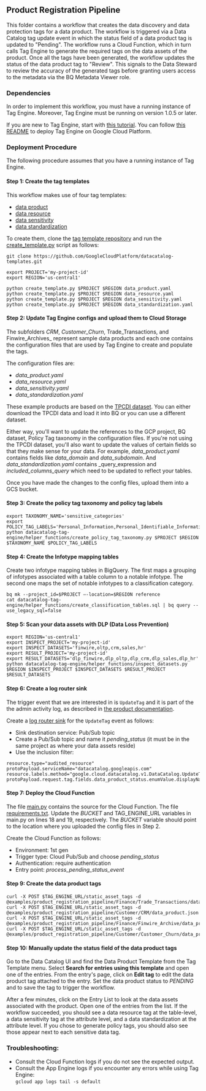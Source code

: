 ## Product Registration Pipeline
This folder contains a workflow that creates the data discovery and data protection tags for a data product. The workflow is triggered via a Data Catalog tag update event in which the status field of a data product tag is updated to "Pending". The workflow runs a Cloud Function, which in turn calls Tag Engine to generate the required tags on the data assets of the product. Once all the tags have been generated, the workflow updates the status of the data product tag to "Review". This signals to the Data Steward to review the accuracy of the generated tags before granting users access to the metadata via the BQ Metadata Viewer role.  

### Dependencies

In order to implement this workflow, you must have a running instance of Tag Engine. Moreover, Tag Engine must be running on version 1.0.5 or later. 

If you are new to Tag Engine, start with [this tutorial](https://cloud.google.com/architecture/tag-engine-and-data-catalog). You can follow [this README](https://github.com/GoogleCloudPlatform/datacatalog-tag-engine/blob/main/README.md) to deploy Tag Engine on Google Cloud Platform. 


### Deployment Procedure

The following procedure assumes that you have a running instance of Tag Engine. 


#### Step 1: Create the tag templates

This workflow makes use of four tag templates:
* [data product](https://github.com/GoogleCloudPlatform/datacatalog-templates/blob/master/data_product.yaml)
* [data resource](https://github.com/GoogleCloudPlatform/datacatalog-templates/blob/master/data_resource.yaml)
* [data sensitivity](https://github.com/GoogleCloudPlatform/datacatalog-templates/blob/master/data_sensitivity.yaml)
* [data standardization](https://github.com/GoogleCloudPlatform/datacatalog-templates/blob/master/data_standardization.yaml)

To create them, clone the [tag template repository](https://github.com/GoogleCloudPlatform/datacatalog-templates.git) and run the [create_template.py](https://github.com/GoogleCloudPlatform/datacatalog-templates/blob/master/create_template.py) script as follows:

```
git clone https://github.com/GoogleCloudPlatform/datacatalog-templates.git

export PROJECT='my-project-id'
export REGION='us-central1'

python create_template.py $PROJECT $REGION data_product.yaml
python create_template.py $PROJECT $REGION data_resource.yaml
python create_template.py $PROJECT $REGION data_sensitivity.yaml
python create_template.py $PROJECT $REGION data_standardization.yaml
```

#### Step 2: Update Tag Engine configs and upload them to Cloud Storage

The subfolders _CRM_, _Customer_Churn_, Trade_Transactions, and Finwire_Archives_ represent sample data products and each one contains the configuration files that are used by Tag Engine to create and populate the tags. 

The configuration files are:
* _data_product.yaml_
* _data_resource.yaml_
* _data_sensitivity.yaml_
* _data_standardization.yaml_

These example products are based on the [TPCDI dataset](https://www.tpc.org/tpc_documents_current_versions/pdf/tpc-di_v1.1.0.pdf). You can either download the TPCDI data and load it into BQ or you can use a different dataset. 

Either way, you'll want to update the references to the GCP project, BQ dataset, Policy Tag taxonomy in the configuration files. If you're not using the TPCDI dataset, you'll also want to update the values of certain fields so that they make sense for your data. For example, _data_product.yaml_ contains fields like _data_domain_ and _data_subdomain_. And _data_standardization.yaml_ contains _query_expression and _included_columns_query_ which need to be updated to reflect your tables. 

Once you have made the changes to the config files, upload them into a GCS bucket. 


#### Step 3: Create the policy tag taxonomy and policy tag labels

```
export TAXONOMY_NAME='sensitive_categories'
export POLICY_TAG_LABELS='Personal_Information,Personal_Identifiable_Information,Sensitive_Personal_Information,Sensitive_Personal_Identifiable_Information'
python datacatalog-tag-engine/helper_functions/create_policy_tag_taxonomy.py $PROJECT $REGION $TAXONOMY_NAME $POLICY_TAG_LABELS
```

#### Step 4: Create the Infotype mapping tables

Create two infotype mapping tables in BigQuery. The first maps a grouping of infotypes associated with a table column to a notable infotype. The second one maps the set of notable infotypes to a classification category. 

```
bq mk --project_id=$PROJECT –-location=$REGION reference
cat datacatalog-tag-engine/helper_functions/create_classification_tables.sql | bq query --use_legacy_sql=false 
```

#### Step 5: Scan your data assets with DLP (Data Loss Prevention)

```
export REGION='us-central1'
export INSPECT_PROJECT='my-project-id'
export INSPECT_DATASETS='finwire,oltp,crm,sales,hr'
export RESULT_PROJECT='my-project-id'
export RESULT_DATASETS='dlp_finwire,dlp_oltp,dlp_crm,dlp_sales,dlp_hr'
python datacatalog-tag-engine/helper_functions/inspect_datasets.py $REGION $INSPECT_PROJECT $INSPECT_DATASETS $RESULT_PROJECT $RESULT_DATASETS 
```

#### Step 6: Create a log router sink

The trigger event that we are interested in is `UpdateTag` and it is part of the the admin activity log, as described in [the product documentation](https://cloud.google.com/data-catalog/docs/how-to/audit-logging).  

Create a [log router sink](https://pantheon.corp.google.com/logs/router/sink) for the `UpdateTag` event as follows:

* Sink destination service: Pub/Sub topic
* Create a Pub/Sub topic and name it _pending_status_ (it must be in the same project as where your data assets reside)
* Use the inclusion filter: 

```
resource.type="audited_resource" protoPayload.serviceName="datacatalog.googleapis.com" resource.labels.method="google.cloud.datacatalog.v1.DataCatalog.UpdateTag"
protoPayload.request.tag.fields.data_product_status.enumValue.displayName="PENDING"
```


#### Step 7: Deploy the Cloud Function

The file [main.py](https://github.com/GoogleCloudPlatform/datacatalog-tag-engine/blob/main/examples/product_registration_pipeline/main.py) contains the source for the Cloud Function. The file [requirements.txt](https://github.com/GoogleCloudPlatform/datacatalog-tag-engine/blob/main/examples/product_registration_pipeline/requirements.txt). Update the _BUCKET_ and TAG_ENGINE_URL variables in main.py on lines 18 and 19, respectively. The _BUCKET_ variable should point to the location where you uploaded the config files in Step 2. 

Create the Cloud Function as follows:

* Environment: 1st gen
* Trigger type: Cloud Pub/Sub and choose _pending_status_
* Authentication: require authentication
* Entry point: _process_pending_status_event_

 
#### Step 9: Create the data product tags

```
curl -X POST $TAG_ENGINE_URL/static_asset_tags -d @examples/product_registration_pipeline/Finance/Trade_Transactions/data_product.json
curl -X POST $TAG_ENGINE_URL/static_asset_tags -d @examples/product_registration_pipeline/Customer/CRM/data_product.json
curl -X POST $TAG_ENGINE_URL/static_asset_tags -d @examples/product_registration_pipeline/Finance/Finwire_Archive/data_product.json
curl -X POST $TAG_ENGINE_URL/static_asset_tags -d @examples/product_registration_pipeline/Customer/Customer_Churn/data_product.json
```

#### Step 10: Manually update the status field of the data product tags
 
Go to the Data Catalog UI and find the Data Product Template from the Tag Template menu. 
Select <b>Search for entries using this template</b> and open one of the entries. 
From the entry's page, click on <b>Edit tag</b> to edit the data product tag attached to the
entry. Set the data product status to _PENDING_ and to save the tag to trigger the workflow.   

After a few minutes, click on the Entry List to look at the data assets associated with the product. 
Open one of the entries from the list. If the workflow succeeded, you should see a data resource tag 
at the table-level, a data sensitivity tag at the attribute level, and a data standardization at the  
attribute level. If you chose to generate policy tags, you should also see those appear next to each 
sensitive data tag. 


### Troubleshooting:

* Consult the Cloud Function logs if you do not see the expected output.<br> 
* Consult the App Engine logs if you encounter any errors while using Tag Engine:<br>
`gcloud app logs tail -s default`

